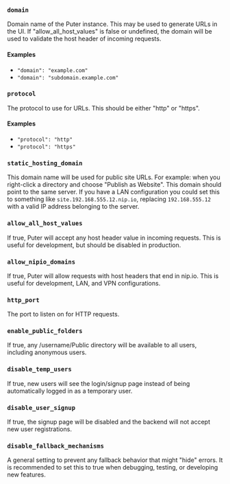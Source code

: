 ### `domain`

Domain name of the Puter instance. This may be used to generate URLs
in the UI. If "allow_all_host_values" is false or undefined, the domain
will be used to validate the host header of incoming requests.

#### Examples

- `"domain": "example.com"`
- `"domain": "subdomain.example.com"`

### `protocol`

The protocol to use for URLs. This should be either "http" or "https".

#### Examples

- `"protocol": "http"`
- `"protocol": "https"`

### `static_hosting_domain`

This domain name will be used for public site URLs. For example: when
you right-click a directory and choose "Publish as Website".
This domain should point to the same server. If you have a LAN configuration
you could set this to something like
`site.192.168.555.12.nip.io`, replacing
`192.168.555.12` with a valid IP address belonging to the server.


### `allow_all_host_values`

If true, Puter will accept any host header value in incoming requests.
This is useful for development, but should be disabled in production.


### `allow_nipio_domains`

If true, Puter will allow requests with host headers that end in nip.io.
This is useful for development, LAN, and VPN configurations.


### `http_port`

The port to listen on for HTTP requests.


### `enable_public_folders`

If true, any /username/Public directory will be available to all
users, including anonymous users.


### `disable_temp_users`

If true, new users will see the login/signup page instead of being
automatically logged in as a temporary user.


### `disable_user_signup`

If true, the signup page will be disabled and the backend will not
accept new user registrations.


### `disable_fallback_mechanisms`

A general setting to prevent any fallback behavior that might
"hide" errors. It is recommended to set this to true when
debugging, testing, or developing new features.


